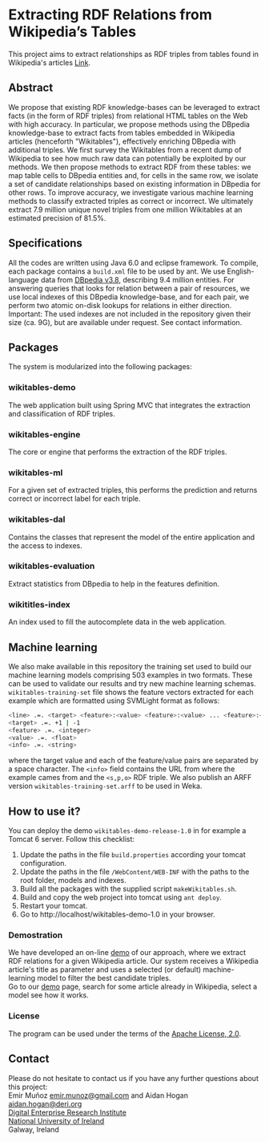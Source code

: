 # Extracting RDF Relations from Wikipedia’s Tables

This project aims to extract relationships as RDF triples from tables found in Wikipedia's articles [Link](http://emir-munoz.github.com/wikitables).

## Abstract

We propose that existing RDF knowledge-bases can be leveraged to extract facts (in the form of RDF triples) from relational HTML tables on the Web with high accuracy. 
In particular, we propose methods using the DBpedia knowledge-base to extract facts from tables embedded in Wikipedia articles (henceforth "Wikitables"), effectively
enriching DBpedia with additional triples. We first survey the Wikitables from a recent dump of Wikipedia to see how much raw data can potentially be exploited by our methods.
We then propose methods to extract RDF from these tables: we map table cells to DBpedia entities and, for cells in the same row, we isolate a set of candidate 
relationships based on existing information in DBpedia for other rows. To improve accuracy, we investigate various machine learning methods to classify extracted triples
as correct or incorrect. We ultimately extract 7.9 million unique novel triples from one million Wikitables at an estimated precision of 81.5%.

## Specifications

All the codes are written using Java 6.0 and eclipse framework. To compile, each package contains a `build.xml` file to be used by ant.
We use English-language data from [DBpedia v3.8](http://wiki.dbpedia.org/Downloads38), describing 9.4 million entities. For answering queries that looks for relation 
between a pair of resources, we use local indexes of this DBpedia knowledge-base, and for each pair, we perform two atomic on-disk lookups for relations in either direction.
Important: The used indexes are not included in the repository given their size (ca. 9G), but are available under request. See contact information.

## Packages

The system is modularized into the following packages: 

### wikitables-demo
The web application built using Spring MVC that integrates the extraction and classification of RDF triples.

### wikitables-engine
The core or engine that performs the extraction of the RDF triples.

### wikitables-ml
For a given set of extracted triples, this performs the prediction and returns correct or incorrect label for each triple.

### wikitables-dal
Contains the classes that represent the model of the entire application and the access to indexes.

### wikitables-evaluation
Extract statistics from DBpedia to help in the features definition. 

### wikititles-index
An index used to fill the autocomplete data in the web application. 

## Machine learning

We also make available in this repository the training set used to build our machine learning models comprising 503 examples in two formats.
These can be used to validate our results and try new machine learning schemas.
`wikitables-training-set` file shows the feature vectors extracted for each example which are formatted using SVMLight format as follows:

```bash
<line> .=. <target> <feature>:<value> <feature>:<value> ... <feature>:<value> # <info>
<target> .=. +1 | -1
<feature> .=. <integer>
<value> .=. <float>
<info> .=. <string> 
```
where the target value and each of the feature/value pairs are separated by a space character. The <code>&lt;info&gt;</code> field contains the URL from where the 
example cames from and the <code>&lt;s,p,o&gt;</code> RDF triple. We also publish an ARFF version `wikitables-training-set.arff` to be used in Weka.

## How to use it?

You can deploy the demo `wikitables-demo-release-1.0` in for example a Tomcat 6 server. Follow this checklist:
1. Update the paths in the file `build.properties` according your tomcat configuration.
2. Update the paths in the file `/WebContent/WEB-INF` with the paths to the root folder, models and indexes.
3. Build all the packages with the supplied script `makeWikitables.sh`.
4. Build and copy the web project into tomcat using `ant deploy`.
5. Restart your tomcat.
6. Go to http://localhost/wikitables-demo-1.0 in your browser.

### Demostration

We have developed an on-line [demo](http://deri-srvgal25.nuigalway.ie:8080/wikitables-demo) of our approach, where we extract RDF relations for a given Wikipedia article. 
Our system receives a Wikipedia article's title as parameter and uses a selected (or default) machine-learning model to filter the best candidate triples.  
Go to our [demo](http://deri-srvgal25.nuigalway.ie:8080/wikitables-demo/) page, search for some article already in Wikipedia, select a model see how it works.

### License

The program can be used under the terms of the [Apache License, 2.0](http://www.apache.org/licenses/LICENSE-2.0.html).

## Contact

Please do not hesitate to contact us if you have any further questions about this project:  
Emir Muñoz <emir.munoz@gmail.com> and Aidan Hogan <aidan.hogan@deri.org>  
[Digital Enterprise Research Institute](http://deri.ie/)  
[National University of Ireland](http://www.nuigalway.ie/)  
Galway, Ireland  
